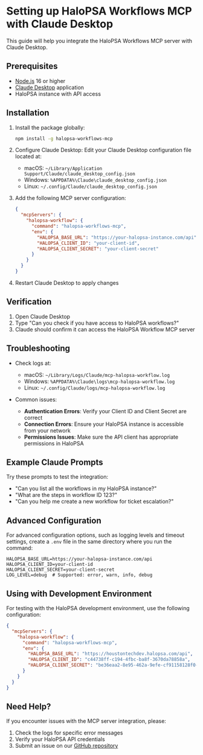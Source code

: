 # Setting up HaloPSA Workflows MCP with Claude Desktop

This guide will help you integrate the HaloPSA Workflows MCP server with Claude Desktop.

## Prerequisites

- [Node.js](https://nodejs.org/) 16 or higher
- [Claude Desktop](https://www.anthropic.com/claude) application
- HaloPSA instance with API access

## Installation

1. Install the package globally:
   ```bash
   npm install -g halopsa-workflows-mcp
   ```

2. Configure Claude Desktop:
   Edit your Claude Desktop configuration file located at:
   - macOS: `~/Library/Application Support/Claude/claude_desktop_config.json`
   - Windows: `%APPDATA%\Claude\claude_desktop_config.json`
   - Linux: `~/.config/Claude/claude_desktop_config.json`

3. Add the following MCP server configuration:
   ```json
   {
     "mcpServers": {
       "halopsa-workflow": {
         "command": "halopsa-workflows-mcp",
         "env": {
           "HALOPSA_BASE_URL": "https://your-halopsa-instance.com/api",
           "HALOPSA_CLIENT_ID": "your-client-id",
           "HALOPSA_CLIENT_SECRET": "your-client-secret"
         }
       }
     }
   }
   ```

4. Restart Claude Desktop to apply changes

## Verification

1. Open Claude Desktop
2. Type "Can you check if you have access to HaloPSA workflows?"
3. Claude should confirm it can access the HaloPSA Workflow MCP server

## Troubleshooting

- Check logs at:
  - macOS: `~/Library/Logs/Claude/mcp-halopsa-workflow.log`
  - Windows: `%APPDATA%\Claude\logs\mcp-halopsa-workflow.log`
  - Linux: `~/.config/Claude/logs/mcp-halopsa-workflow.log`

- Common issues:
  - **Authentication Errors**: Verify your Client ID and Client Secret are correct
  - **Connection Errors**: Ensure your HaloPSA instance is accessible from your network
  - **Permissions Issues**: Make sure the API client has appropriate permissions in HaloPSA

## Example Claude Prompts

Try these prompts to test the integration:

- "Can you list all the workflows in my HaloPSA instance?"
- "What are the steps in workflow ID 123?"
- "Can you help me create a new workflow for ticket escalation?"

## Advanced Configuration

For advanced configuration options, such as logging levels and timeout settings, create a `.env` file in the same directory where you run the command:

```
HALOPSA_BASE_URL=https://your-halopsa-instance.com/api
HALOPSA_CLIENT_ID=your-client-id
HALOPSA_CLIENT_SECRET=your-client-secret
LOG_LEVEL=debug  # Supported: error, warn, info, debug
```

## Using with Development Environment

For testing with the HaloPSA development environment, use the following configuration:

```json
{
  "mcpServers": {
    "halopsa-workflow": {
      "command": "halopsa-workflows-mcp",
      "env": {
        "HALOPSA_BASE_URL": "https://houstontechdev.halopsa.com/api",
        "HALOPSA_CLIENT_ID": "c44738ff-c194-4fbc-ba8f-3670da78858a",
        "HALOPSA_CLIENT_SECRET": "be36eaa2-8e95-462a-9efe-cf91158128f0-8de95559-9524-47b3-b3c7-4ced4f8d7244"
      }
    }
  }
}
```

## Need Help?

If you encounter issues with the MCP server integration, please:

1. Check the logs for specific error messages
2. Verify your HaloPSA API credentials
3. Submit an issue on our [GitHub repository](https://github.com/ssmanji89/halopsa-workflows-mcp/issues)